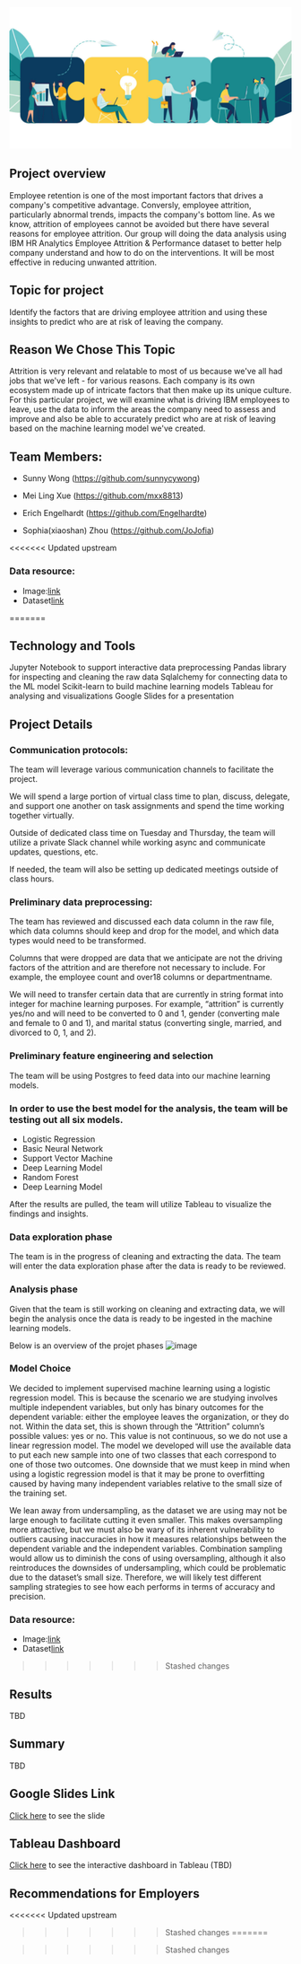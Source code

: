 
![](images/employee.png)

## Project overview

Employee retention is one of the most important factors that drives a company's competitive advantage. Conversly, employee attrition, particularly abnormal trends, impacts the company's bottom line.  As we know, attrition of employees cannot be avoided but there have several reasons for employee attrition. Our group will doing the data analysis using IBM HR Analytics Employee Attrition & Performance dataset to better help company understand and how to do on the interventions. It will be most effective in reducing unwanted attrition.
    
    
## Topic for project

Identify the factors that are driving employee attrition and using these insights to predict who are at risk of leaving the company.

## Reason We Chose This Topic
Attrition is very relevant and relatable to most of us because we've all had jobs that we've left - for various reasons.   Each company is its own ecosystem made up of intricate factors that then make up its unique culture.  For this particular project, we will examine what is driving IBM employees to leave, use the data to inform the areas the company need to assess and improve and also be able to accurately predict who are at risk of leaving based on the machine learning model we've created.

## Team Members:

- Sunny Wong (https://github.com/sunnycywong)

- Mei Ling Xue (https://github.com/mxx8813)

- Erich Engelhardt (https://github.com/Engelhardte)

- Sophia(xiaoshan) Zhou (https://github.com/JoJofia)

<<<<<<< Updated upstream


### Data resource:
   - Image:[link](https://lattice.com/library/what-is-employee-experience-vs-employee-engagement)  
   - Dataset[link](https://www.kaggle.com/datasets/pavansubhasht/ibm-hr-analytics-attrition-dataset)

=======
## Technology and Tools
Jupyter Notebook to support interactive data preprocessing
Pandas library for inspecting and cleaning the raw data
Sqlalchemy for connecting data to the ML model
Scikit-learn to build machine learning models
Tableau for analysing and visualizations
Google Slides for a presentation

## Project Details
### Communication protocols: 

The team will leverage various communication channels to facilitate the project.

We will spend a large portion of virtual class time to plan, discuss, delegate, and support one another on task assignments and spend the time working together virtually.

Outside of dedicated class time on Tuesday and Thursday, the team will utilize a private Slack channel while working async and communicate updates, questions, etc. 

If needed, the team will also be setting up dedicated meetings outside of class hours. 

### Preliminary data preprocessing:
  
The team has reviewed and discussed each data column in the raw file, which data columns should keep and drop for the model, and which data types would need to be transformed. 

Columns that were dropped are data that we anticipate are not the driving factors of the attrition and are therefore not necessary to include. For example, the employee count and over18 columns or departmentname.

 We will need to transfer certain data that are currently in string format into integer for machine learning purposes. For example, “attrition” is currently yes/no and will need to be converted to 0 and 1, gender (converting male and female to 0 and 1), and marital status (converting single, married, and divorced to 0, 1, and 2).


### Preliminary feature engineering and selection
The team will be using Postgres to feed data into our machine learning models. 

### In order to use the best model for the analysis, the team will be testing out all six models.
   - Logistic Regression 
   - Basic Neural Network
   - Support Vector Machine
   - Deep Learning Model
   - Random Forest 
   - Deep Learning Model

After the results are pulled, the team will utilize Tableau to visualize the findings and insights. 


### Data exploration phase
The team is in the progress of cleaning and extracting the data. The team will enter the data exploration phase after the data is ready to be reviewed. 

### Analysis phase
Given that the team is still working on cleaning and extracting data, we will begin the analysis once the data is ready to be ingested in the machine learning models. 

Below is an overview of the projet phases
![image](https://github.com/mxx8813/Employee_Attrition/blob/main/images/Project%20Phases.png)

### Model Choice
We decided to implement supervised machine learning using a logistic regression model. This is because the scenario we are studying involves multiple independent variables, but only has binary outcomes for the dependent variable: either the employee leaves the organization, or they do not. Within the data set, this is shown through the “Attrition” column’s possible values: yes or no. This value is not continuous, so we do not use a linear regression model. The model we developed will use the available data to put each new sample into one of two classes that each correspond to one of those two outcomes. One downside that we must keep in mind when using a logistic regression model is that it may be prone to overfitting caused by having many independent variables relative to the small size of the training set.

We lean away from undersampling, as the dataset we are using may not be large enough to facilitate cutting it even smaller. This makes oversampling more attractive, but we must also be wary of its inherent vulnerability to outliers causing inaccuracies in how it measures relationships between the dependent variable and the independent variables. Combination sampling would allow us to diminish the cons of using oversampling, although it also reintroduces the downsides of undersampling, which could be problematic due to the dataset’s small size. Therefore, we will likely test different sampling strategies to see how each performs in terms of accuracy and precision.

### Data resource:
   - Image:[link](https://lattice.com/library/what-is-employee-experience-vs-employee-engagement)  
   - Dataset[link](https://www.kaggle.com/datasets/pavansubhasht/ibm-hr-analytics-attrition-dataset)

>>>>>>> Stashed changes
## Results
TBD

## Summary
TBD

## Google Slides Link
[Click here]() to see the slide
## Tableau Dashboard
[Click here]() to see the interactive dashboard in Tableau (TBD)

## Recommendations for Employers
<<<<<<< Updated upstream
>>>>>>> Stashed changes
=======

>>>>>>> Stashed changes
